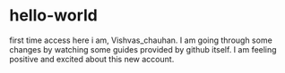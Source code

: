 # hello-world
first time access
here i am, Vishvas_chauhan. I am going through some changes by watching some guides provided by github itself. I am feeling positive and excited about this new account. 
